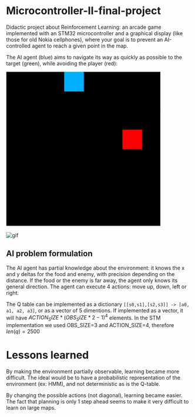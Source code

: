 # Microcontroller-II-final-project
Didactic project about Reinforcement Learning: an arcade game implemented with an STM32 microcontroller and a graphical display (like those for old Nokia cellphones), where your goal is to prevent an AI-controlled agent to reach a given point in the map.

The AI agent (blue) aims to navigate its way as quickly as possible to the target (green), while avoiding the player (red):

![gif](demo_python.gif)

![gif](demo_stm.gif)

## AI problem formulation
The AI agent has partial knowledge about the environment: it knows the x and y deltas for the food and enemy, with precision depending on the distance. If the food or the enemy is far away, the agent only knows its general direction. The agent can execute 4 actions: move up, down, left or right. 

The Q table can be implemented as a dictionary `[[s0,s1],[s2,s3]] -> [a0, a1, a2, a3]`, or as a vector of 5 dimentions. If implemented as a vector, it will have $ACTION_SIZE*(OBS_SIZE*2 -1)^4$ elements. In the STM implementation we used OBS_SIZE=3 and ACTION_SIZE=4, therefore $len(q) = 2500$


# Lessons learned
By making the environment partially observable, learning became more difficult. The ideal would be to have a probabilistic representation of the environment (ex: HMM), and not deterministic as is the Q-table. 

By changing the possible actions (not diagonal), learning became easier. The fact that planning is only 1 step ahead seems to make it very difficult to learn on large maps.
